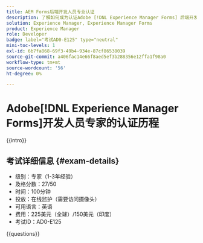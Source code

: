 ```yaml
---
title: AEM Forms后端开发人员专业认证
description: 了解如何成为认证Adobe [!DNL Experience Manager Forms] 后端开发人员专家。
solution: Experience Manager, Experience Manager Forms
product: Experience Manager
role: Developer
badge: label="考试AD0-E125" type="neutral"
mini-toc-levels: 1
exl-id: 6b7fa868-69f3-49b4-934e-87cf86538039
source-git-commit: a406fac14e66f8aed5ef3b288356e12ffa1f98a0
workflow-type: tm+mt
source-wordcount: '56'
ht-degree: 0%

---
```


# Adobe[!DNL Experience Manager Forms]开发人员专家的认证历程

{{intro}}

## 考试详细信息 {#exam-details}

* 级别：专家（1-3年经验）
* 及格分数：27/50
* 时间：100分钟
* 投放：在线监护（需要访问摄像头）
* 可用语言：英语
* 费用：225美元（全球）/150美元（印度）
* 考试ID：AD0-E125

{{questions}}
